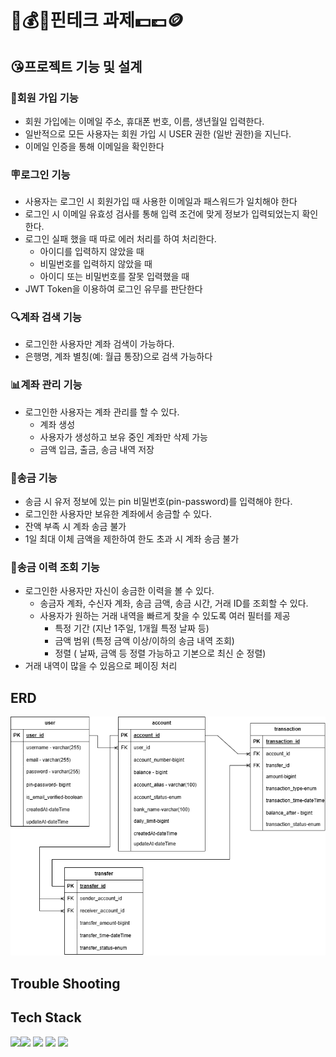 # 💸💰💴핀테크 과제💵💷🪙

## 😘프로젝트 기능 및 설계

### 👥회원 가입 기능
  - 회원 가입에는 이메일 주소, 휴대폰 번호, 이름, 생년월일 입력한다.
  - 일반적으로 모든 사용자는 회원 가입 시 USER 권한 (일반 권한)을 지닌다.
  - 이메일 인증을 통해 이메일을 확인한다

### 🪧로그인 기능
- 사용자는 로그인 시 회원가입 때 사용한 이메일과 패스워드가 일치해야 한다
- 로그인 시 이메일 유효성 검사를 통해 입력 조건에 맞게 정보가 입력되었는지 확인한다.
- 로그인 실패 했을 때 따로 에러 처리를 하여 처리한다.
    - 아이디를 입력하지 않았을 때
    - 비밀번호를 입력하지 않았을 때
    - 아이디 또는 비밀번호를 잘못 입력했을 때
- JWT Token을 이용하여 로그인 유무를 판단한다
  
### 🔍계좌 검색 기능
- 로그인한 사용자만 계좌 검색이 가능하다.
- 은행명, 계좌 별칭(예: 월급 통장)으로 검색 가능하다

### 📊계좌 관리 기능
- 로그인한 사용자는 계좌 관리를 할 수 있다.
  - 계좌 생성
  - 사용자가 생성하고 보유 중인 계좌만 삭제 가능
  - 금액 입금, 출금, 송금 내역 저장

### 💸송금 기능
  - 송금 시 유저 정보에 있는 pin 비밀번호(pin-password)를 입력해야 한다.
  - 로그인한 사용자만 보유한 계좌에서 송금할 수 있다.
  - 잔액 부족 시 계좌 송금 불가
  - 1일 최대 이체 금액을 제한하여 한도 초과 시 계좌 송금 불가

### 📝송금 이력 조회 기능
  - 로그인한 사용자만 자신이 송금한 이력을 볼 수 있다.
    - 송금자 계좌, 수신자 계좌, 송금 금액, 송금 시간, 거래 ID를 조회할 수 있다.
    - 사용자가 원하는 거래 내역을 빠르게 찾을 수 있도록 여러 필터를 제공
      - 특정 기간 (지난 1주일, 1개월 특정 날짜 등)
      - 금액 범위 (특정 금액 이상/이하의 송금 내역 조회)
      - 정렬 ( 날짜, 금액 등 정렬 가능하고 기본으로 최신 순 정렬)
  - 거래 내역이 많을 수 있음으로 페이징 처리

## ERD
![ERD Diagram](https://github.com/mingang211/ZB-fintech/blob/main/src/ZB-fintech.drawio.png)

## Trouble Shooting


## Tech Stack

<img src="https://img.shields.io/badge/java-007396?style=for-the-badge&logo=java&logoColor=white"><img src="https://img.shields.io/badge/springboot-6DB33F?style=for-the-badge&logo=springboot&logoColor=white">
<img src="https://img.shields.io/badge/MySQL-4479A1?style=for-the-badge&logo=MySQL&logoColor=white">
<img src="https://img.shields.io/badge/git-F05032?style=for-the-badge&logo=git&logoColor=white">
<img src="https://img.shields.io/badge/github-181717?style=for-the-badge&logo=github&logoColor=white">
